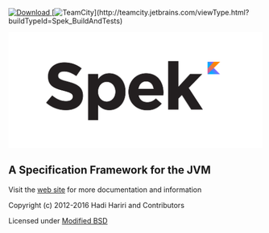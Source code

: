[![Download](https://api.bintray.com/packages/jetbrains/spek/spek/images/download.svg) ](https://bintray.com/jetbrains/spek/spek/_latestVersion)
[![TeamCity](http://teamcity.jetbrains.com/app/rest/builds/buildType:(id:Spek_BuildAndTests)/statusIcon)](http://teamcity.jetbrains.com/viewType.html?buildTypeId=Spek_BuildAndTests)

![Spek Logo](spek-logo.png)

## A Specification Framework for the JVM



Visit the [web site](https://jetbrains.github.io/spek) for more documentation and information


Copyright (c) 2012-2016 Hadi Hariri and Contributors

Licensed under [Modified BSD](https://github.com/jetbrains/spek/master/blob/LICENSE.TXT)

